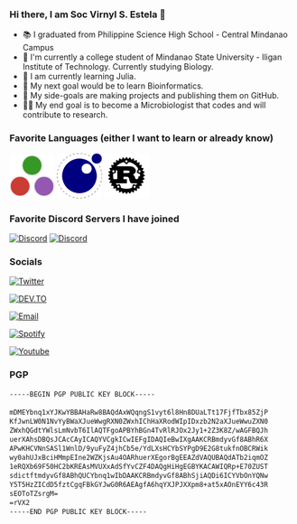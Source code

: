 
### Hi there, I am Soc Virnyl S. Estela 👋

- :books: I graduated from Philippine Science High School - Central Mindanao Campus
- :dna: I'm currently a college student of Mindanao State University - Iligan Institute of Technology. Currently studying Biology.
- :microscope: I am currently learning Julia.
- :herb: My next goal would be to learn Bioinformatics.
- :thinking: My side-goals are making projects and publishing them on GitHub.
- :scientist: My end goal is to become a Microbiologist that codes and will contribute to research.

### Favorite Languages (either I want to learn or already know)
<a href="https://julialang.org"><img height="80px" src="https://raw.githubusercontent.com/devicons/devicon/master/icons/julia/julia-original.svg"></a>
<a href="http://www.lua.org/"><img height="80px" src="https://raw.githubusercontent.com/devicons/devicon/master/icons/lua/lua-original.svg"></a>
<a href="http://rust-lang.org"><img height="80px" src="https://raw.githubusercontent.com/devicons/devicon/master/icons/rust/rust-plain.svg"></a>

### Favorite Discord Servers I have joined

[![Discord](https://img.shields.io/badge/Python-Discord-informational?style=for-the-badge&logo=discord)](https://discord.com/invite/python)
[![Discord](https://img.shields.io/badge/Julia-Discord-informational?style=for-the-badge&logo=discord)](https://discord.gg/fvk9Ur7cy9)

### Socials

[![Twitter](https://img.shields.io/badge/Twitter-Follow-blue?style=for-the-badge&logo=twitter)](https://twitter.com/uncomfyhalo)  

[![DEV.TO](https://img.shields.io/badge/DEV.TO-uncomfyhalomacro-grey?logoColor=fbf1c7&color=fbf1c7&logo=dev.to&style=for-the-badge)](https://dev.to/uncomfyhalomacro)

[![Email](https://img.shields.io/badge/Email-Contact-red?style=for-the-badge&logo=gmail)](mailto:socvirnyl.estela@gmail.com)

[![Spotify](https://img.shields.io/badge/Spotify-Playlist-green?color=BADA55&style=for-the-badge&logo=spotify)](https://open.spotify.com/playlist/5VpI3R3u7de65ig5K4hWcH?si=535e48aacc48477d)

[![Youtube](https://img.shields.io/badge/Youtube-uncomfyhalomacro-red?logo=youtube&style=for-the-badge&logoColor=red)](https://www.youtube.com/channel/UCjbnat03FPp0oj0emT80JSA)

### PGP

```
-----BEGIN PGP PUBLIC KEY BLOCK-----

mDMEYbnq1xYJKwYBBAHaRw8BAQdAxWQqngS1vyt6l8Hn8DUaLTt17FjfTbx85ZjP
KfJwnLW0N1NvYyBWaXJueWwgRXN0ZWxhIChHaXRodWIpIDxzb2N2aXJueWwuZXN0
ZWxhQGdtYWlsLmNvbT6IlAQTFgoAPBYhBGn4TvRlRJOx2Jy1+2Z3K8Z/wAGFBQJh
uerXAhsDBQsJCAcCAyICAQYVCgkICwIEFgIDAQIeBwIXgAAKCRBmdyvGf8ABhR6X
APwKHCVNnSASl1WnlD/9yuFyZ4jhCb5e/YdLXsHCYbSYPgD9E2G8tukfnOBCRWik
wy0ahUJxBciHMmpEIne2WZKjsAu4OARhuerXEgorBgEEAZdVAQUBAQdATb2iqmOZ
1eRQXb69F50HC2bKREAsMVUXxAdSfYvCZF4DAQgHiHgEGBYKACAWIQRp+E70ZUST
sdictftmdyvGf8ABhQUCYbnq1wIbDAAKCRBmdyvGf8ABhSjiAQDi6ICYVbOnYQNw
Y5T5HzZICdD5fztCgqFBkGYJwG0R6AEAgfA6hqYXJPJXXpm8+at5xAOnEYY6c43R
sEOToTZsrgM=
=rVX2
-----END PGP PUBLIC KEY BLOCK-----
```

